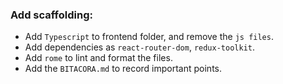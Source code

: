 
### Add scaffolding:

- Add `Typescript` to frontend folder, and remove the `js files`.
- Add dependencies as `react-router-dom`, `redux-toolkit`.
- Add `rome` to lint and format the files.
- Add the `BITACORA.md` to record important points.